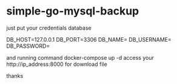 # simple-go-mysql-backup


just put your credentials database 

DB_HOST=127.0.0.1
DB_PORT=3306
DB_NAME=
DB_USERNAME=
DB_PASSWORD=

and running command docker-compose up -d 
access your http://ip_address:8000 for download file 


thanks 
